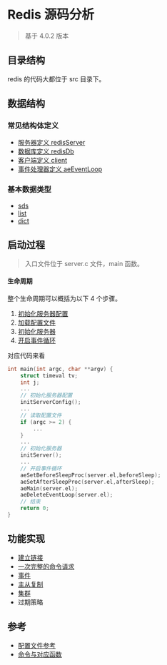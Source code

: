 # Redis 源码分析
> 基于 4.0.2 版本

## 目录结构
redis 的代码大都位于 src 目录下。

## 数据结构
### 常见结构体定义
* [服务器定义 redisServer](./src/struct/common/redisServer.md)
* [数据库定义 redisDb](./src/struct/common/redisDb.md)
* [客户端定义 client](./src/struct/common/client.md)
* [事件处理器定义 aeEventLoop](./src/struct/common/aeEventLoop.md)

### 基本数据类型
* [sds](./src/struct/basic/sds.md)
* [list](./src/struct/basic/adlist.md)
* [dict](./src/struct/basic/dict.md)

## 启动过程
> 入口文件位于 server.c 文件，main 函数。

#### 生命周期
整个生命周期可以概括为以下 4 个步骤。
1. [初始化服务器配置](./src/server/初始化服务器配置.md)
1. [加载配置文件](./src/server/读取配置文件.md)
1. [初始化服务器](./src/server/初始化服务器.md)
1. [开启事件循环](./src/server/开启事件循环.md)

对应代码来看
```c
int main(int argc, char **argv) {
    struct timeval tv;
    int j;
    ...
    // 初始化服务器配置
    initServerConfig();
    ...
    // 读取配置文件
    if (argc >= 2) {
        ...
    }
    ...
    // 初始化服务器
    initServer();
    ...
    // 开启事件循环
    aeSetBeforeSleepProc(server.el,beforeSleep);
    aeSetAfterSleepProc(server.el,afterSleep);
    aeMain(server.el);
    aeDeleteEventLoop(server.el);
    // 结束
    return 0;
}
```

## 功能实现
* [建立链接](./src/client/connect.md)
* [一次完整的命令请求](./src/client/command.md)
* [事件](./src/feature/event.md)
* [主从复制](./src/feature/replication.md)
* [集群](./src/feature/cluster.md)
* 过期策略

## 参考
* [配置文件参考](./src/ref/conf.md)
* [命令与对应函数](./src/ref/command.md)